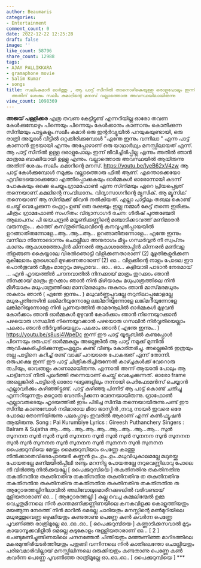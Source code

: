 ```yaml
---
author: Beaumaris
categories:
- Entertainment
comment_count: 0
date: 2022-12-22 12:25:28
draft: false
image: ''
like_count: 58796
share_count: 12988
tags:
- AJAY PALLIKKARA
- gramaphone movie
- Salim Kumar
- songs
title: സലിംകുമാർ ഓർത്തു , ആ പാട്ട് സീനിൽ താനൊഴികെയുള്ള ഒരാളുപോലും ഇന്ന് ജീവിച്ചിരിപ്പില്ല,
  അതിന് ശേഷം സലീം കുമാറിന്റെ മനസ് വല്ലാത്തൊരു അവസ്ഥയിലായിരുന്നു
view_count: 1098369
---
```


**അജയ് പള്ളിക്കര** എത്ര തവണ കേട്ടിട്ടുണ്ട് എന്നറിയില്ല ഓരോ തവണ കേൾക്കുമ്പോഴും പിന്നെയും പിന്നെയും കേൾക്കാനും കാണാനും കൊതിക്കുന്ന സിനിമയും പാട്ടുകളും.സലീം കുമാർ ഒരു ഇന്റർവ്യൂയിൽ പറയുകയുണ്ടായി, ഒരു രാത്രി അയ്യാൾ വീട്ടിൽ ഒറ്റക്കിരിക്കുമ്പോൾ "എന്തേ ഇന്നും വന്നീലാ " എന്ന പാട്ട് കാണാൻ ഇടയായി എന്നും അപ്പോഴാണ് ഒരു യാഥാർഥ്യം മനസ്സിലായത് എന്ന്. ആ പാട്ട് സീനിൽ ഉള്ള ഒരാളുപോലും ഇന്ന് ജീവിച്ചിരിപ്പില്ല എന്നും അതിൽ ഞാൻ മാത്രമേ ബാക്കിയായി ഉള്ളൂ എന്നും. വല്ലാത്തൊരു അവസ്ഥയിൽ ആയിരുന്നു അതിന് ശേഷം സലീം കുമാറിന്റെ മനസ്. https://youtu.be/lyeB62xV4zw ആ പാട്ട് കേൾക്കുമ്പോൾ നമുക്കും വല്ലാത്തൊരു ഫീൽ ആണ്. എന്തൊക്കെയോ എവിടെയൊക്കെയോ എത്തിപ്പൊക്കുകയും ഓർമ്മകൾ ഓരോന്നായി കടന്ന് പോകുകയും ഒക്കെ ചെയ്യും.ഗ്രാമഫോൺ എന്ന സിനിമയും ഏറെ പ്രിയപ്പെട്ടത് തന്നെയാണ്.കമലിന്റെ സംവിധാനം. വിദ്യാസാഗറിന്റെ മ്യൂസിക്. ആ മ്യൂസിക് തന്നെയാണ് ആ സിനിമക്ക് ജീവൻ നൽകിയത്. എല്ലാ പാട്ടിലും തബല കൊണ്ട് ചെയ്ത് വെച്ചേക്കുന്ന ഐറ്റം ഉണ്ട് ഒരു രക്ഷയും ഇല്ല നമ്മൾ കേട്ട് തന്നെ ഇരിക്കും. ചിത്രം: ഗ്രാമഫോൺ സംഗീതം: വിദ്യാസാഗർ രചന: ഗിരീഷ് പുത്തഞ്ചേരി ആലാപനം: പി ജയചന്ദ്രൻ മയ്യണിക്കണ്ണിന്റെ മഞ്ചാടിക്കടവത്ത് മണിമാരൻ വരുന്നതും... കാത്ത് കസ്‌തൂരിനിലാവിന്റെ കനവുപുൽപ്പായയിൽ ഉറങ്ങാതിരുന്നോളേ...ആ...ആ...ആ‍... ഉറങ്ങാതിരുന്നോളേ... എന്തേ ഇന്നും വന്നീലാ നിന്നോടൊന്നും ചൊല്ലീലാ അനുരാഗം മീട്ടും ഗന്ധർവ്വൻ നീ സ്വപ്‌നം കാണും ആകാശത്തോപ്പിൻ കിന്നരൻ ആകാശത്തോപ്പിൻ കിന്നരൻ മണിവള തിളങ്ങണ കൈയ്യാലേ വിരൽഞൊട്ടി വിളിക്കണതാരാണ് (2) മുഴുതിങ്കളുദിക്കണ മുകിലോരം മുരശൊലി മുഴക്കണതാരാണ് (2) ഓ... വിളക്കിന്റെ നാളം പോലെ ഈ പൊൻ‌തൂവൽ വീശും മാറ്റേറും മഴപ്രാവേ... ഓ... ഓ... കളിയാടി പാടാൻ നേരമായ് ... എൻ ഹൃദയത്തിൻ ചന്ദനവാതിൽ നിനക്കായ് മാത്രം തുറക്കാം ഞാൻ നിനക്കായ് മാത്രം തുറക്കാം ഞാൻ നിൻ മിഴിയാകും മധുപാത്രത്തിലെ നിൻ മിഴിയാകും മധുപാത്രത്തിലെ മാസ്‌മരമധുരം നുകരാം ഞാൻ മാസ്‌മരമധുരം നുകരാം ഞാൻ ( എന്തേ ഇന്നും.. ) മധുവർണ്ണപ്പൂവല്ലേ നറുനിലാപ്പൂമോളല്ലേ മധുരപ്പതിനേഴിൻ ലങ്കിമറിയുന്നോളേ ലങ്കിമറിയുന്നോളേ ലങ്കിമറിയുന്നോളേ ലങ്കിമറിയുന്നോളേ നിൻ പ്രണയത്തിൻ താമരനൂലിൽ ഓർമ്മകൾ മുഴുവൻ കോർക്കാം ഞാൻ ഓർമ്മകൾ മുഴുവൻ കോർക്കാം ഞാൻ നിന്നെയുറക്കാൻ പഴയൊരു ഗസലിൻ നിന്നെയുറക്കാൻ പഴയൊരു ഗസലിൻ നിർവൃതിയെല്ലാം പകരാം ഞാൻ നിർവൃതിയെല്ലാം പകരാം ഞാൻ ( എന്തേ ഇന്നും.. ) &nbsp; https://youtu.be/s8usj4WpeDc ഇന്ന് ഈ പാട്ട് യൂട്യൂബിൽ കണ്ടപ്പോൾ പിന്നെയും ഒരുപാട് ഓർമ്മകളും അല്ലെങ്കിൽ ആ പാട്ട് നമുക്ക് മുന്നിൽ ആവിഷകരിച്ചിരിക്കുന്നതുംഎല്ലാം കണ്ട് വീണ്ടും കോരിതരിച്ചു. അല്ലെങ്കിൽ ഇത്രയും നല്ല പാട്ടിനെ കുറിച്ച് രണ്ട് വാക്ക് പറയാതെ പോകരുത് എന്ന് തോന്നി. ഒരുപക്ഷെ ഇന്ന് ഈ പാട്ട് ചിത്രീകരിച്ചിരുന്നേൽ കാഴ്ച്ചകൾക്ക് വേറൊരു രുചിയും, ഭാവങ്ങളും കാണാമായിരുന്നു. എന്നാൽ അന്ന് ആയാൽ പോലും ആ പാട്ടിനോട് നീതി പുലർത്തി തന്നെയാണ് ചെയ്ത് വെച്ചേക്കുന്നത്. ഓരോ frame അല്ലെങ്കിൽ പാട്ടിന്റെ ഓരോ ഘട്ടങ്ങളിലും നന്നായി പെർഫോമൻസ് ചെയ്യാൻ എല്ലാവർക്കും കഴിഞ്ഞിട്ടുണ്ട്. പാട്ട് കഴിഞ്ഞു പിന്നീട് ആ പാട്ട് കൊണ്ട് ചതിച്ചു എന്നറിയുന്നതും മറ്റൊരു വേദനിപ്പിക്കുന്ന വേദനയായിരുന്നു. ഗ്രാഫോൺ എല്ലാവരുടെയും ഹൃദയത്തിൽ ഇടം പിടിച്ച സിനിമ തന്നെയായിരുന്നു.പണ്ട് ഈ സിനിമ കാണുമ്പോൾ നടിമാരായ മീരാ ജാസ്മിൻ ,നവ്യ നായർ ഇവരെ ഒരേ പോലെ തോന്നിയിരുന്നു പലപ്പോഴും ഇവരിൽ ആരാണ് എന്ന് കൺഫ്യൂഷൻ ആയിരുന്നു. Song : Pai Kurumbiye Lyrics : Gireesh Puthanchery Singers : Balram & Sujatha ആ...ആ...ആ..ആ..ആ...ആ...ആ...ആ...ആ... സുൻ സുനനന സുൻ സുൻ സുൻ സുനനന സുൻ സുൻ സുൻ സുനനന സുൻ സുനനന സുൻ സുൻ സുനനന സുൻ സുനനന സുൻ സുനനന സുൻ സുനനന പൈക്കുറുമ്പിയെ മേയ്ക്കും മൈക്കറുമ്പിയാം പെണ്ണേ കാത്തു നിൽക്കാതെവിടെപ്പോയെടീ കണ്ണൻ ഉം..ഉം..ഉം..മധുവിധുകാലമല്ലേ മഥുരയ്ക്കു പോയതല്ലേ മണിമയില്‍പ്പീലി രണ്ടും മറന്നിട്ടു പോയതല്ലേ നറുവെണ്ണിലാവു പോലെ നീ വിരിഞ്ഞു നിൽക്കയല്ലേ [ പൈക്കുറുമ്പിയെ ] തകതിനതിനു തകതിനതിനു തകതിനതിനു തകതിനതിനു തകതിനതിനു തകതിനതിനു ത തകതിനതിനു തകതിനതിനു തകതിനതിനു തകതിനതിനു തകതിനതിനു തകതിനതിനു ത ആറ്റോരത്തല്ലിനിലാവിൽ അലിവോലുമൊരീറക്കുഴലിൽ വരിവണ്ടായ് മൂളിയതാരാണ് ഓ... [ ആറ്റോരത്തല്ലി ] കല്ലു വെച്ച കമ്മലിന്മേൽ ഉമ്മ വെച്ചതുമിന്നലെ നിൻ കാന്തമണിക്കണ്ണിണയിലെ കനകവിളക്കു കൊളുത്തിയതും മയങ്ങുന്ന നേരത്ത് നിൻ മാറിൽ മെല്ലെ ചാരിയതും മനസ്സിന്റെ മൺമുറിയിലെ മധുരത്തൂവെണ്ണ ഒഴുക്കിയതും കണ്ടതാണു പെണ്ണേ കൺ കവർന്ന പെണ്ണേ പൂവണിഞ്ഞ രാത്രിമുല്ലേ ഓ..ഓ..ഓ.. [ പൈക്കുറുമ്പിയെ ] കണ്ണാടിക്കസവാൽ മൂടും കായാമ്പൂക്കവിളിൽ മെല്ലെ കടുകോളം നുള്ളിയതാരാണ് ഓ... [ 2 ] ചെണ്ടുമണിച്ചുണ്ടിണയിലെ ചന്ദനത്തേൻ ചിന്തിയതും മഞ്ഞണിഞ്ഞ മാറിടത്തിലെ മകരമുന്തിരിയടർത്തിയതും പതുങ്ങി വന്നിന്നലെ നിൻ കാതിലെന്തോ ചൊല്ലിയതും പരിഭവമാരിവില്ലായ് മനസ്സിലിന്നലെ ഒരുക്കിയതും കണ്ടതാണു പെണ്ണേ കൺ കവർന്ന പെണ്ണേ പൂവണിഞ്ഞ രാത്രിമുല്ലേ ഓ..ഓ..ഓ.. [ പൈക്കുറുമ്പിയെ ] ***